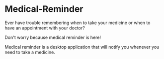 # Medical-Reminder 

Ever have trouble remembering when to take your medicine or when to have an appointment with your doctor?

Don't worry because medical reminder is here!

Medical reminder is a desktop application that will notify you whenever you need to take a medicine.

